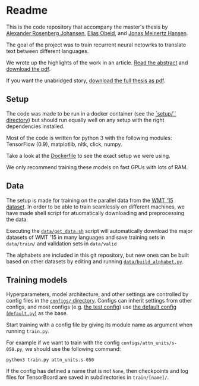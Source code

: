 # Readme

This is the code repository that accompany the master's thesis by [Alexander Rosenberg Johansen](https://github.com/alrojo), [Elias Obeid](https://github.com/Obeyed), and [Jonas Meinertz Hansen](https://github.com/Styrke).

The goal of the project was to train recurrent neural netowrks to translate text between different languages.

We wrote up the highlights of the work in an article. [Read the abstract](https://arxiv.org/abs/1610.06550) and [download the pdf](https://arxiv.org/pdf/1610.06550.pdf).

If you want the unabridged story, [download the full thesis as pdf](final.pdf).

## Setup

The code was made to be run in a docker container (see the [`setup/`` directory](setup/)) but should run equally well on any setup with the right dependencies installed.

Most of the code is written for python 3 with the following modules: TensorFlow (0.9), matplotlib, nltk, click, numpy.

Take a look at the [Dockerfile](/setup/docker/Dockerfile) to see the exact setup we were using.

We only recommend training these models on fast GPUs with lots of RAM.

## Data

The setup is made for training on the parallel data from the [WMT '15 dataset](http://www.statmt.org/wmt15/translation-task.html#download). In order to be able to train seamlessly on different machines, we have made shell script for atuomatically downloading and preprocessing the data.

Executing the [`data/get_data.sh`](data/get_data.sh) script will automatically download the major datasets of WMT '15 in many languages and save training sets in `data/train/` and validation sets in `data/valid`

The alphabets are included in this git repository, but new ones can be built based on other datasets by editing and running [`data/build_alphabet.py`](data/build_alphabet.py).

## Training models

Hyperparameters, model architecture, and other settings are controlled by config files in the [`configs/` directory](configs/). Configs can inherit settings from other configs, and most configs (e.g. [the test config](configs/test.py)) use [the default config (`default.py`)](configs/default.py) as the base.

Start training with a config file by giving its module name as argument when running `train.py`.

For example if we want to train with the config `configs/attn_units/s-050.py`, we should use the following command:

    python3 train.py attn_units.s-050

If the config has defined a name that is not `None`, then checkpoints and log files for TensorBoard are saved in subdirectories in `train/[name]/`.
